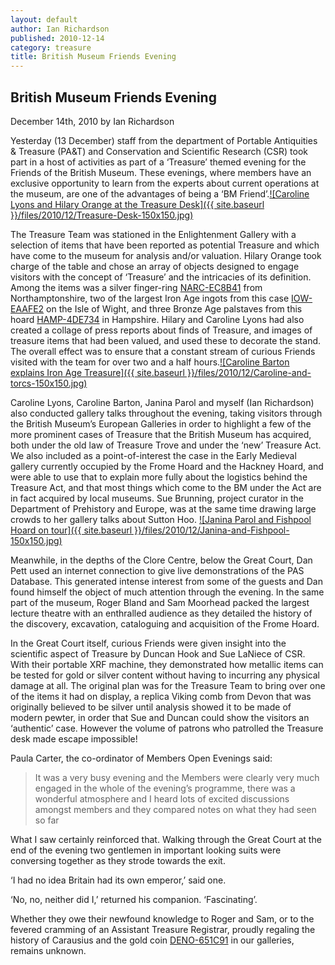 ```yaml
---
layout: default
author: Ian Richardson
published: 2010-12-14
category: treasure
title: British Museum Friends Evening
---
```


British Museum Friends Evening
------------------------------

December 14th, 2010 by Ian Richardson

Yesterday (13 December) staff from the department of Portable Antiquities & Treasure (PA&T) and Conservation and Scientific Research (CSR) took part in a host of activities as part of a ‘Treasure’ themed evening for the Friends of the British Museum. These evenings, where members have an exclusive opportunity to learn from the experts about current operations at the museum, are one of the advantages of being a ‘BM Friend’.[![Caroline Lyons and Hilary Orange at the Treasure Desk]({{ site.baseurl }}/files/2010/12/Treasure-Desk-150x150.jpg)](http://www.flickr.com/photos/finds/5259906297/)

The Treasure Team was stationed in the Enlightenment Gallery with a selection of items that have been reported as potential Treasure and which have come to the museum for analysis and/or valuation. Hilary Orange took charge of the table and chose an array of objects designed to engage visitors with the concept of ‘Treasure’ and the intricacies of its definition. Among the items was a silver finger-ring [NARC-EC8B41](https://finds.org.uk/database/artefacts/record/id/265699) from Northamptonshire, two of the largest Iron Age ingots from this case [IOW-EAAFE2](https://finds.org.uk/database/artefacts/record/id/267811) on the Isle of Wight, and three Bronze Age palstaves from this hoard [HAMP-4DE734](https://finds.org.uk/database/artefacts/record/id/205496) in Hampshire. Hilary and Caroline Lyons had also created a collage of press reports about finds of Treasure, and images of treasure items that had been valued, and used these to decorate the stand. The overall effect was to ensure that a constant stream of curious Friends visited with the team for over two and a half hours.[![Caroline Barton explains Iron Age Treasure]({{ site.baseurl }}/files/2010/12/Caroline-and-torcs-150x150.jpg)](http://www.flickr.com/photos/finds/5259906519/)

Caroline Lyons, Caroline Barton, Janina Parol and myself (Ian Richardson) also conducted gallery talks throughout the evening, taking visitors through the British Museum’s European Galleries in order to highlight a few of the more prominent cases of Treasure that the British Museum has acquired, both under the old law of Treasure Trove and under the ‘new’ Treasure Act. We also included as a point-of-interest the case in the Early Medieval gallery currently occupied by the Frome Hoard and the Hackney Hoard, and were able to use that to explain more fully about the logistics behind the Treasure Act, and that most things which come to the BM under the Act are in fact acquired by local museums. Sue Brunning, project curator in the Department of Prehistory and Europe, was at the same time drawing large crowds to her gallery talks about Sutton Hoo. [![Janina Parol and Fishpool Hoard on tour]({{ site.baseurl }}/files/2010/12/Janina-and-Fishpool-150x150.jpg)](http://www.flickr.com/photos/finds/5260514290/)

Meanwhile, in the depths of the Clore Centre, below the Great Court, Dan Pett used an internet connection to give live demonstrations of the PAS Database. This generated intense interest from some of the guests and Dan found himself the object of much attention through the evening. In the same part of the museum, Roger Bland and Sam Moorhead packed the largest lecture theatre with an enthralled audience as they detailed the history of the discovery, excavation, cataloguing and acquisition of the Frome Hoard.

In the Great Court itself, curious Friends were given insight into the scientific aspect of Treasure by Duncan Hook and Sue LaNiece of CSR. With their portable XRF machine, they demonstrated how metallic items can be tested for gold or silver content without having to incurring any physical damage at all. The original plan was for the Treasure Team to bring over one of the items it had on display, a replica Viking comb from Devon that was originally believed to be silver until analysis showed it to be made of modern pewter, in order that Sue and Duncan could show the visitors an ‘authentic’ case. However the volume of patrons who patrolled the Treasure desk made escape impossible!

Paula Carter, the co-ordinator of Members Open Evenings said:

> It was a very busy evening and the Members were clearly very much engaged in the whole of the evening’s programme, there was a wonderful atmosphere and I heard lots of excited discussions amongst members and they compared notes on what they had seen so far

What I saw certainly reinforced that. Walking through the Great Court at the end of the evening two gentlemen in important looking suits were conversing together as they strode towards the exit.

‘I had no idea Britain had its own emperor,’ said one.

‘No, no, neither did I,’ returned his companion. ‘Fascinating’.

Whether they owe their newfound knowledge to Roger and Sam, or to the fevered cramming of an Assistant Treasure Registrar, proudly regaling the history of Carausius and the gold coin [DENO-651C91](https://finds.org.uk/database/artefacts/record/id/203507) in our galleries, remains unknown.
